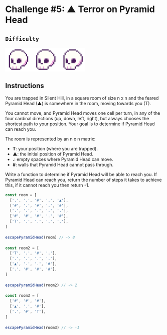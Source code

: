 # Challenge #5: ▲ Terror on Pyramid Head

## `Difficulty`

![easy](/assets/hard.png)

## Instructions

You are trapped in Silent Hill, in a square room of size n x n and the feared Pyramid Head (▲) is somewhere in the room, moving towards you (T).

You cannot move, and Pyramid Head moves one cell per turn, in any of the four cardinal directions (up, down, left, right), but always chooses the shortest path to your position. Your goal is to determine if Pyramid Head can reach you.

The room is represented by an n x n matrix:

- **T**: your position (where you are trapped).
- **▲**: the initial position of Pyramid Head.
- **.**: empty spaces where Pyramid Head can move.
- **#**: walls that Pyramid Head cannot pass through.

Write a function to determine if Pyramid Head will be able to reach you. If Pyramid Head can reach you, return the number of steps it takes to achieve this, if it cannot reach you then return -1.

```js
const room = [
  ['.', '.', '#', '.', '▲'],
  ['#', '.', '#', '.', '#'],
  ['.', '.', '.', '.', '.'],
  ['#', '#', '#', '.', '#'],
  ['T', '.', '.', '.', '.'],
]

escapePyramidHead(room) // -> 8

const room2 = [
  ['T', '.', '#', '.'],
  ['.', '.', '.', '.'],
  ['▲', '.', '.', '#'],
  ['.', '#', '#', '#'],
]

escapePyramidHead(room2) // -> 2

const room3 = [
  ['#', '#', '#'],
  ['▲', '.', '#'],
  ['.', '#', 'T'],
]

escapePyramidHead(room3) // -> -1
```
